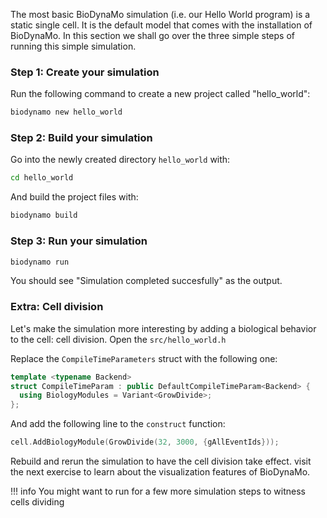The most basic BioDynaMo simulation (i.e. our Hello World program) is a
static single cell. It is the default model that comes with the installation of
BioDynaMo. In this section we shall go over the three simple steps of running
this simple simulation.


### Step 1: Create your simulation

Run the following command to create a new project called "hello_world":

``` sh
biodynamo new hello_world
```

### Step 2: Build your simulation

Go into the newly created directory `hello_world` with:

``` sh
cd hello_world
```

And build the project files with:

``` sh
biodynamo build
```

### Step 3: Run your simulation

``` sh
biodynamo run
```

You should see "Simulation completed succesfully" as the output.


### Extra: Cell division

Let's make the simulation more interesting by adding a biological behavior to the
cell: cell division. Open the `src/hello_world.h`

Replace the `CompileTimeParameters` struct with the following one:

``` C++
template <typename Backend>
struct CompileTimeParam : public DefaultCompileTimeParam<Backend> {
  using BiologyModules = Variant<GrowDivide>;
};
```

And add the following line to the `construct` function:

``` C++
cell.AddBiologyModule(GrowDivide(32, 3000, {gAllEventIds}));
```

Rebuild and rerun the simulation to have the cell division take effect. visit the
next exercise to learn about the visualization features of BioDynaMo.

!!! info
	You might want to run for a few more simulation steps to witness cells dividing

